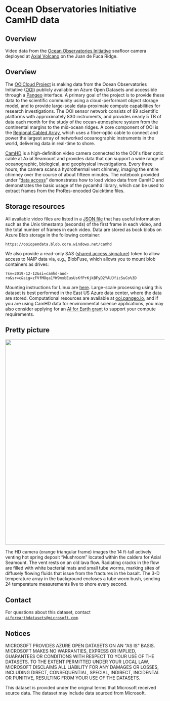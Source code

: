 # Ocean Observatories Initiative CamHD data

## Overview

Video data from the [Ocean Observatories Initiative](https://oceanobservatories.org/) seafloor camera deployed at [Axial Volcano](https://en.wikipedia.org/wiki/Axial_Seamount) on the Juan de Fuca Ridge.

## Overview

The [OOICloud Project](https://github.com/ooicloud) is making data from the Ocean Observatories Initiative ([OOI](https://oceanobservatories.org)) publicly available on Azure Open Datasets and accessible through a [Pangeo](http://pangeo.io/) interface. A primary goal of the project is to provide these data to the scientific community using a cloud-performant object storage model, and to provide large-scale data-proximate compute capabilities for research investigations. The OOI sensor network consists of 89 scientific platforms with approximately 830 instruments, and provides nearly 5 TB of data each month for the study of the ocean-atmosphere system from the continental margins to the mid-ocean ridges. A core component of OOI is the [Regional Cabled Array](https://oceanobservatories.org/regional-cabled-array/), which uses a fiber-optic cable to connect and power the largest array of networked oceanographic instruments in the world, delivering data in real-time to shore. 

[CamHD](https://oceanobservatories.org/instrument-class/camhd/) is a high-definition video camera connected to the OOI's fiber optic cable at Axial Seamount and provides data that can support a wide range of oceanographic, biological, and geophysical investigations. Every three hours, the camera scans a hydrothermal vent chimney, imaging the entire chimney over the course of about fifteen minutes. The notebook provided under &ldquo;<a href="https://azure.microsoft.com/en-us/services/open-datasets/catalog/ooi-camhd?tab=data-access">data access</a>&rdquo; demonstrates how to load video data from CamHD and demonstrates the basic usage of the pycamhd library, which can be used to extract frames from the ProRes-encoded Quicktime files. 


## Storage resources 

All available video files are listed in a [JSON file](https://ooiopendata.blob.core.windows.net/camhd/dbcamhd.json) that has useful information such as the Unix timestamp (seconds) of the first frame in each video, and the total number of frames in each video. Data are stored as bock blobs on Azure Blob storage in the following  container:

`https://ooiopendata.blob.core.windows.net/camhd`

We also provide a read-only SAS (<a href="https://docs.microsoft.com/en-us/azure/storage/common/storage-sas-overview">shared access signature</a>) token to allow access to NAIP data via, e.g., BlobFuse, which allows you to mount blob containers as drives:

`?sv=2019-12-12&si=camhd-aod-ro&sr=c&sig=zFVfMOqa1YW9mxbEusUsKfPrKjkBFyD2YAUJficSuCo%3D`

Mounting instructions for Linux are [here](https://docs.microsoft.com/en-us/azure/storage/blobs/storage-how-to-mount-container-linux).
Large-scale processing using this dataset is best performed in the East US Azure data center, where the data are stored. Computational resources are available at [ooi.pangeo.io](https://ooi.pangeo.io/), and if you are using CamHD data for environmental science applications, you may also consider applying for an [AI for Earth grant](http://aka.ms/ai4egrants) to support your compute requirements.


## Pretty picture

<img src="https://oceanobservatories.org/wp-content/uploads/2016/01/HD_Camera_Thermisor_OSMO.jpg" width=650px;><br/>

The HD camera (orange triangular frame) images the 14 ft-tall actively venting hot spring deposit &ldquo;Mushroom&rdquo; located within the caldera for Axial Seamount. The vent rests on an old lava flow. Radiating cracks in the flow are filled with white bacterial mats and small tube worms, marking sites of diffusely flowing fluids that issue from the fractures in the basalt. The 3-D temperature array in the background encloses a tube worm bush, sending 24 temperature measurements live to shore every second.


## Contact

For questions about this dataset, contact [`aiforearthdatasets@microsoft.com`](mailto:aiforearthdatasets@microsoft.com?subject=oocamhd%20question).


## Notices

MICROSOFT PROVIDES AZURE OPEN DATASETS ON AN "AS IS" BASIS. MICROSOFT MAKES NO WARRANTIES, EXPRESS OR IMPLIED, GUARANTEES OR CONDITIONS WITH RESPECT TO YOUR USE OF THE DATASETS. TO THE EXTENT PERMITTED UNDER YOUR LOCAL LAW, MICROSOFT DISCLAIMS ALL LIABILITY FOR ANY DAMAGES OR LOSSES, INCLUDING DIRECT, CONSEQUENTIAL, SPECIAL, INDIRECT, INCIDENTAL OR PUNITIVE, RESULTING FROM YOUR USE OF THE DATASETS. 

This dataset is provided under the original terms that Microsoft received source data. The dataset may include data sourced from Microsoft.
